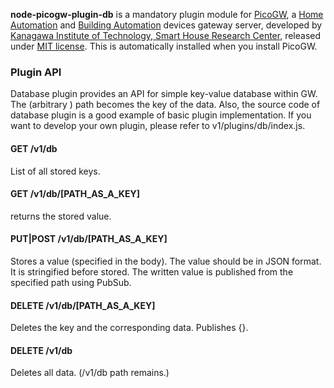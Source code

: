 **node-picogw-plugin-db** is a mandatory plugin module for [PicoGW](https://github.com/KAIT-HEMS/node-picogw), a [Home Automation](https://en.wikipedia.org/wiki/Home_automation) and [Building Automation](https://en.wikipedia.org/wiki/Building_automation) devices gateway server, developed by [Kanagawa Institute of Technology, Smart House Research Center](http://sh-center.org/en/), released under [MIT license](https://opensource.org/licenses/mit-license.php).
This is automatically installed when you install PicoGW.

### Plugin API

Database plugin provides an API for simple key-value database within GW.
The (arbitrary ) path becomes the key of the data.
Also, the source code of database plugin is a good example of basic plugin implementation. If you want to develop your own plugin, please refer to v1/plugins/db/index.js.

#### GET /v1/db

List of all stored keys.

#### GET /v1/db/[PATH_AS_A_KEY]

returns the stored value.

#### PUT|POST /v1/db/[PATH_AS_A_KEY]

Stores a value (specified in the body). The value should be in JSON format. It is stringified before stored. The written value is published from the specified path using PubSub.

#### DELETE /v1/db/[PATH_AS_A_KEY]

Deletes the key and the corresponding data. Publishes {}.

#### DELETE /v1/db

Deletes all data. (/v1/db path remains.)
